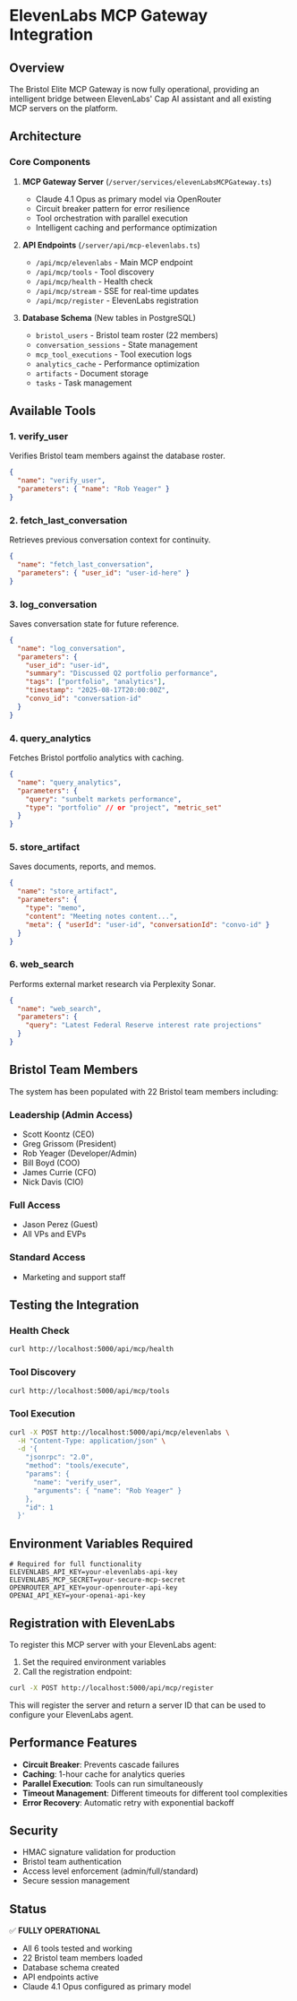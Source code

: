 # ElevenLabs MCP Gateway Integration

## Overview
The Bristol Elite MCP Gateway is now fully operational, providing an intelligent bridge between ElevenLabs' Cap AI assistant and all existing MCP servers on the platform.

## Architecture

### Core Components
1. **MCP Gateway Server** (`/server/services/elevenLabsMCPGateway.ts`)
   - Claude 4.1 Opus as primary model via OpenRouter
   - Circuit breaker pattern for error resilience
   - Tool orchestration with parallel execution
   - Intelligent caching and performance optimization

2. **API Endpoints** (`/server/api/mcp-elevenlabs.ts`)
   - `/api/mcp/elevenlabs` - Main MCP endpoint
   - `/api/mcp/tools` - Tool discovery
   - `/api/mcp/health` - Health check
   - `/api/mcp/stream` - SSE for real-time updates
   - `/api/mcp/register` - ElevenLabs registration

3. **Database Schema** (New tables in PostgreSQL)
   - `bristol_users` - Bristol team roster (22 members)
   - `conversation_sessions` - State management
   - `mcp_tool_executions` - Tool execution logs
   - `analytics_cache` - Performance optimization
   - `artifacts` - Document storage
   - `tasks` - Task management

## Available Tools

### 1. verify_user
Verifies Bristol team members against the database roster.
```json
{
  "name": "verify_user",
  "parameters": { "name": "Rob Yeager" }
}
```

### 2. fetch_last_conversation
Retrieves previous conversation context for continuity.
```json
{
  "name": "fetch_last_conversation",
  "parameters": { "user_id": "user-id-here" }
}
```

### 3. log_conversation
Saves conversation state for future reference.
```json
{
  "name": "log_conversation",
  "parameters": {
    "user_id": "user-id",
    "summary": "Discussed Q2 portfolio performance",
    "tags": ["portfolio", "analytics"],
    "timestamp": "2025-08-17T20:00:00Z",
    "convo_id": "conversation-id"
  }
}
```

### 4. query_analytics
Fetches Bristol portfolio analytics with caching.
```json
{
  "name": "query_analytics",
  "parameters": {
    "query": "sunbelt markets performance",
    "type": "portfolio" // or "project", "metric_set"
  }
}
```

### 5. store_artifact
Saves documents, reports, and memos.
```json
{
  "name": "store_artifact",
  "parameters": {
    "type": "memo",
    "content": "Meeting notes content...",
    "meta": { "userId": "user-id", "conversationId": "convo-id" }
  }
}
```

### 6. web_search
Performs external market research via Perplexity Sonar.
```json
{
  "name": "web_search",
  "parameters": {
    "query": "Latest Federal Reserve interest rate projections"
  }
}
```

## Bristol Team Members
The system has been populated with 22 Bristol team members including:

### Leadership (Admin Access)
- Scott Koontz (CEO)
- Greg Grissom (President)
- Rob Yeager (Developer/Admin)
- Bill Boyd (COO)
- James Currie (CFO)
- Nick Davis (CIO)

### Full Access
- Jason Perez (Guest)
- All VPs and EVPs

### Standard Access
- Marketing and support staff

## Testing the Integration

### Health Check
```bash
curl http://localhost:5000/api/mcp/health
```

### Tool Discovery
```bash
curl http://localhost:5000/api/mcp/tools
```

### Tool Execution
```bash
curl -X POST http://localhost:5000/api/mcp/elevenlabs \
  -H "Content-Type: application/json" \
  -d '{
    "jsonrpc": "2.0",
    "method": "tools/execute",
    "params": {
      "name": "verify_user",
      "arguments": { "name": "Rob Yeager" }
    },
    "id": 1
  }'
```

## Environment Variables Required
```env
# Required for full functionality
ELEVENLABS_API_KEY=your-elevenlabs-api-key
ELEVENLABS_MCP_SECRET=your-secure-mcp-secret
OPENROUTER_API_KEY=your-openrouter-api-key
OPENAI_API_KEY=your-openai-api-key
```

## Registration with ElevenLabs
To register this MCP server with your ElevenLabs agent:

1. Set the required environment variables
2. Call the registration endpoint:
```bash
curl -X POST http://localhost:5000/api/mcp/register
```

This will register the server and return a server ID that can be used to configure your ElevenLabs agent.

## Performance Features
- **Circuit Breaker**: Prevents cascade failures
- **Caching**: 1-hour cache for analytics queries
- **Parallel Execution**: Tools can run simultaneously
- **Timeout Management**: Different timeouts for different tool complexities
- **Error Recovery**: Automatic retry with exponential backoff

## Security
- HMAC signature validation for production
- Bristol team authentication
- Access level enforcement (admin/full/standard)
- Secure session management

## Status
✅ **FULLY OPERATIONAL**
- All 6 tools tested and working
- 22 Bristol team members loaded
- Database schema created
- API endpoints active
- Claude 4.1 Opus configured as primary model